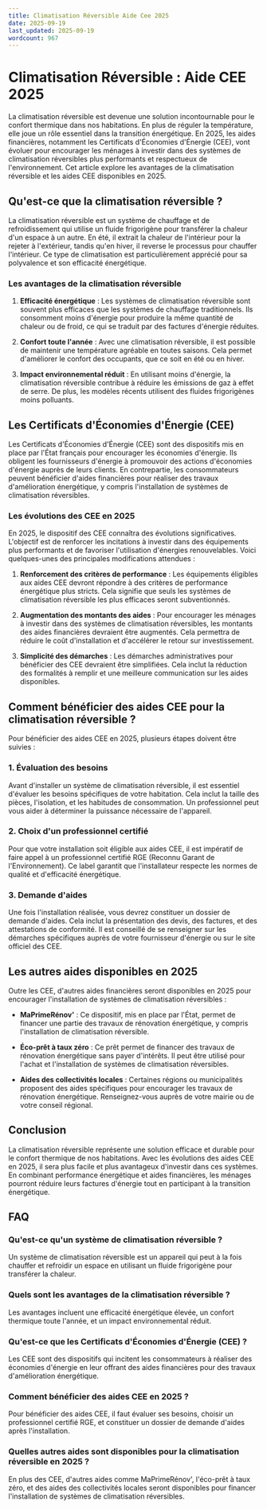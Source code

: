 ```yaml
---
title: Climatisation Réversible Aide Cee 2025
date: 2025-09-19
last_updated: 2025-09-19
wordcount: 967
---
```


# Climatisation Réversible : Aide CEE 2025

La climatisation réversible est devenue une solution incontournable pour le confort thermique dans nos habitations. En plus de réguler la température, elle joue un rôle essentiel dans la transition énergétique. En 2025, les aides financières, notamment les Certificats d'Économies d'Énergie (CEE), vont évoluer pour encourager les ménages à investir dans des systèmes de climatisation réversibles plus performants et respectueux de l'environnement. Cet article explore les avantages de la climatisation réversible et les aides CEE disponibles en 2025.

## Qu'est-ce que la climatisation réversible ?

La climatisation réversible est un système de chauffage et de refroidissement qui utilise un fluide frigorigène pour transférer la chaleur d'un espace à un autre. En été, il extrait la chaleur de l'intérieur pour la rejeter à l'extérieur, tandis qu'en hiver, il reverse le processus pour chauffer l'intérieur. Ce type de climatisation est particulièrement apprécié pour sa polyvalence et son efficacité énergétique.

### Les avantages de la climatisation réversible

1. **Efficacité énergétique** : Les systèmes de climatisation réversible sont souvent plus efficaces que les systèmes de chauffage traditionnels. Ils consomment moins d'énergie pour produire la même quantité de chaleur ou de froid, ce qui se traduit par des factures d'énergie réduites.

2. **Confort toute l'année** : Avec une climatisation réversible, il est possible de maintenir une température agréable en toutes saisons. Cela permet d'améliorer le confort des occupants, que ce soit en été ou en hiver.

3. **Impact environnemental réduit** : En utilisant moins d'énergie, la climatisation réversible contribue à réduire les émissions de gaz à effet de serre. De plus, les modèles récents utilisent des fluides frigorigènes moins polluants.

## Les Certificats d'Économies d'Énergie (CEE)

Les Certificats d'Économies d'Énergie (CEE) sont des dispositifs mis en place par l'État français pour encourager les économies d'énergie. Ils obligent les fournisseurs d'énergie à promouvoir des actions d'économies d'énergie auprès de leurs clients. En contrepartie, les consommateurs peuvent bénéficier d'aides financières pour réaliser des travaux d'amélioration énergétique, y compris l'installation de systèmes de climatisation réversibles.

### Les évolutions des CEE en 2025

En 2025, le dispositif des CEE connaîtra des évolutions significatives. L'objectif est de renforcer les incitations à investir dans des équipements plus performants et de favoriser l'utilisation d'énergies renouvelables. Voici quelques-unes des principales modifications attendues :

1. **Renforcement des critères de performance** : Les équipements éligibles aux aides CEE devront répondre à des critères de performance énergétique plus stricts. Cela signifie que seuls les systèmes de climatisation réversible les plus efficaces seront subventionnés.

2. **Augmentation des montants des aides** : Pour encourager les ménages à investir dans des systèmes de climatisation réversibles, les montants des aides financières devraient être augmentés. Cela permettra de réduire le coût d'installation et d'accélérer le retour sur investissement.

3. **Simplicité des démarches** : Les démarches administratives pour bénéficier des CEE devraient être simplifiées. Cela inclut la réduction des formalités à remplir et une meilleure communication sur les aides disponibles.

## Comment bénéficier des aides CEE pour la climatisation réversible ?

Pour bénéficier des aides CEE en 2025, plusieurs étapes doivent être suivies :

### 1. Évaluation des besoins

Avant d'installer un système de climatisation réversible, il est essentiel d'évaluer les besoins spécifiques de votre habitation. Cela inclut la taille des pièces, l'isolation, et les habitudes de consommation. Un professionnel peut vous aider à déterminer la puissance nécessaire de l'appareil.

### 2. Choix d'un professionnel certifié

Pour que votre installation soit éligible aux aides CEE, il est impératif de faire appel à un professionnel certifié RGE (Reconnu Garant de l'Environnement). Ce label garantit que l'installateur respecte les normes de qualité et d'efficacité énergétique.

### 3. Demande d'aides

Une fois l'installation réalisée, vous devrez constituer un dossier de demande d'aides. Cela inclut la présentation des devis, des factures, et des attestations de conformité. Il est conseillé de se renseigner sur les démarches spécifiques auprès de votre fournisseur d'énergie ou sur le site officiel des CEE.

## Les autres aides disponibles en 2025

Outre les CEE, d'autres aides financières seront disponibles en 2025 pour encourager l'installation de systèmes de climatisation réversibles :

- **MaPrimeRénov'** : Ce dispositif, mis en place par l'État, permet de financer une partie des travaux de rénovation énergétique, y compris l'installation de climatisation réversible.

- **Éco-prêt à taux zéro** : Ce prêt permet de financer des travaux de rénovation énergétique sans payer d'intérêts. Il peut être utilisé pour l'achat et l'installation de systèmes de climatisation réversibles.

- **Aides des collectivités locales** : Certaines régions ou municipalités proposent des aides spécifiques pour encourager les travaux de rénovation énergétique. Renseignez-vous auprès de votre mairie ou de votre conseil régional.

## Conclusion

La climatisation réversible représente une solution efficace et durable pour le confort thermique de nos habitations. Avec les évolutions des aides CEE en 2025, il sera plus facile et plus avantageux d'investir dans ces systèmes. En combinant performance énergétique et aides financières, les ménages pourront réduire leurs factures d'énergie tout en participant à la transition énergétique.

## FAQ

### Qu'est-ce qu'un système de climatisation réversible ?

Un système de climatisation réversible est un appareil qui peut à la fois chauffer et refroidir un espace en utilisant un fluide frigorigène pour transférer la chaleur.

### Quels sont les avantages de la climatisation réversible ?

Les avantages incluent une efficacité énergétique élevée, un confort thermique toute l'année, et un impact environnemental réduit.

### Qu'est-ce que les Certificats d'Économies d'Énergie (CEE) ?

Les CEE sont des dispositifs qui incitent les consommateurs à réaliser des économies d'énergie en leur offrant des aides financières pour des travaux d'amélioration énergétique.

### Comment bénéficier des aides CEE en 2025 ?

Pour bénéficier des aides CEE, il faut évaluer ses besoins, choisir un professionnel certifié RGE, et constituer un dossier de demande d'aides après l'installation.

### Quelles autres aides sont disponibles pour la climatisation réversible en 2025 ?

En plus des CEE, d'autres aides comme MaPrimeRénov', l'éco-prêt à taux zéro, et des aides des collectivités locales seront disponibles pour financer l'installation de systèmes de climatisation réversibles.
